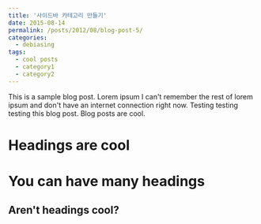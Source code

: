```yaml
---
title: '사이드바 카테고리 만들기'
date: 2015-08-14
permalink: /posts/2012/08/blog-post-5/
categories:
  - debiasing
tags:
  - cool posts
  - category1
  - category2
---
```


This is a sample blog post. Lorem ipsum I can't remember the rest of lorem ipsum and don't have an internet connection right now. Testing testing testing this blog post. Blog posts are cool.

Headings are cool
======

You can have many headings
======

Aren't headings cool?
------